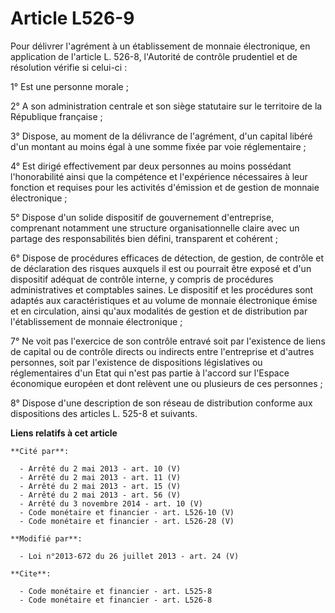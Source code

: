 # Article L526-9

Pour délivrer l'agrément à un établissement de monnaie électronique, en application de l'article L. 526-8, l'Autorité de
contrôle prudentiel et de résolution vérifie si celui-ci : 

1° Est une personne morale ; 

2° A son administration centrale et son siège statutaire sur le territoire de la République française ; 

3° Dispose, au moment de la délivrance de l'agrément, d'un capital libéré d'un montant au moins égal à une somme fixée par
voie réglementaire ; 

4° Est dirigé effectivement par deux personnes au moins possédant l'honorabilité ainsi que la compétence et l'expérience
nécessaires à leur fonction et requises pour les activités d'émission et de gestion de monnaie électronique ; 

5° Dispose d'un solide dispositif de gouvernement d'entreprise, comprenant notamment une structure organisationnelle claire
avec un partage des responsabilités bien défini, transparent et cohérent ; 

6° Dispose de procédures efficaces de détection, de gestion, de contrôle et de déclaration des risques auxquels il est ou
pourrait être exposé et d'un dispositif adéquat de contrôle interne, y compris de procédures administratives et comptables
saines. Le dispositif et les procédures sont adaptés aux caractéristiques et au volume de monnaie électronique émise et en
circulation, ainsi qu'aux modalités de gestion et de distribution par l'établissement de monnaie électronique ; 

7° Ne voit pas l'exercice de son contrôle entravé soit par l'existence de liens de capital ou de contrôle directs ou
indirects entre l'entreprise et d'autres personnes, soit par l'existence de dispositions législatives ou réglementaires d'un
Etat qui n'est pas partie à l'accord sur l'Espace économique européen et dont relèvent une ou plusieurs de ces personnes ; 

8° Dispose d'une description de son réseau de distribution conforme aux dispositions des articles L. 525-8 et suivants.

**Liens relatifs à cet article**

	**Cité par**:

	  - Arrêté du 2 mai 2013 - art. 10 (V)
	  - Arrêté du 2 mai 2013 - art. 11 (V)
	  - Arrêté du 2 mai 2013 - art. 15 (V)
	  - Arrêté du 2 mai 2013 - art. 56 (V)
	  - Arrêté du 3 novembre 2014 - art. 10 (V)
	  - Code monétaire et financier - art. L526-10 (V)
	  - Code monétaire et financier - art. L526-28 (V)

	**Modifié par**:

	  - Loi n°2013-672 du 26 juillet 2013 - art. 24 (V)

	**Cite**:

	  - Code monétaire et financier - art. L525-8
	  - Code monétaire et financier - art. L526-8
